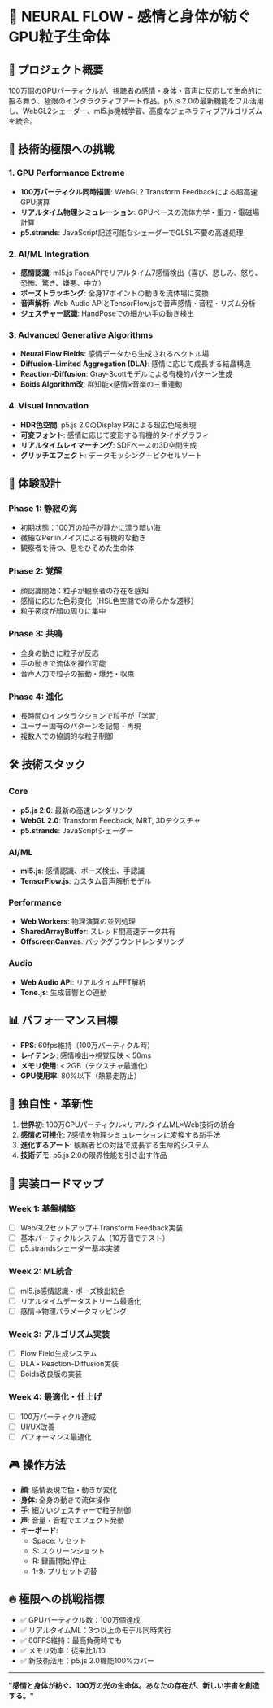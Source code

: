 # 🌊 NEURAL FLOW - 感情と身体が紡ぐGPU粒子生命体

## 🚀 プロジェクト概要

100万個のGPUパーティクルが、視聴者の感情・身体・音声に反応して生命的に振る舞う、極限のインタラクティブアート作品。p5.js 2.0の最新機能をフル活用し、WebGL2シェーダー、ml5.js機械学習、高度なジェネラティブアルゴリズムを統合。

## 🎯 技術的極限への挑戦

### 1. **GPU Performance Extreme**
- **100万パーティクル同時描画**: WebGL2 Transform Feedbackによる超高速GPU演算
- **リアルタイム物理シミュレーション**: GPUベースの流体力学・重力・電磁場計算
- **p5.strands**: JavaScript記述可能なシェーダーでGLSL不要の高速処理

### 2. **AI/ML Integration**
- **感情認識**: ml5.js FaceAPIでリアルタイム7感情検出（喜び、悲しみ、怒り、恐怖、驚き、嫌悪、中立）
- **ポーズトラッキング**: 全身17ポイントの動きを流体場に変換
- **音声解析**: Web Audio APIとTensorFlow.jsで音声感情・音程・リズム分析
- **ジェスチャー認識**: HandPoseでの細かい手の動き検出

### 3. **Advanced Generative Algorithms**
- **Neural Flow Fields**: 感情データから生成されるベクトル場
- **Diffusion-Limited Aggregation (DLA)**: 感情に応じて成長する結晶構造
- **Reaction-Diffusion**: Gray-Scottモデルによる有機的パターン生成
- **Boids Algorithm改**: 群知能×感情×音楽の三重連動

### 4. **Visual Innovation**
- **HDR色空間**: p5.js 2.0のDisplay P3による超広色域表現
- **可変フォント**: 感情に応じて変形する有機的タイポグラフィ
- **リアルタイムレイマーチング**: SDFベースの3D空間生成
- **グリッチエフェクト**: データモッシング＋ピクセルソート

## 🎨 体験設計

### Phase 1: 静寂の海
- 初期状態：100万の粒子が静かに漂う暗い海
- 微細なPerlinノイズによる有機的な動き
- 観察者を待つ、息をひそめた生命体

### Phase 2: 覚醒
- 顔認識開始：粒子が観察者の存在を感知
- 感情に応じた色彩変化（HSL色空間での滑らかな遷移）
- 粒子密度が顔の周りに集中

### Phase 3: 共鳴
- 全身の動きに粒子が反応
- 手の動きで流体を操作可能
- 音声入力で粒子の振動・爆発・収束

### Phase 4: 進化
- 長時間のインタラクションで粒子が「学習」
- ユーザー固有のパターンを記憶・再現
- 複数人での協調的な粒子制御

## 🛠️ 技術スタック

### Core
- **p5.js 2.0**: 最新の高速レンダリング
- **WebGL 2.0**: Transform Feedback, MRT, 3Dテクスチャ
- **p5.strands**: JavaScriptシェーダー

### AI/ML
- **ml5.js**: 感情認識、ポーズ検出、手認識
- **TensorFlow.js**: カスタム音声解析モデル

### Performance
- **Web Workers**: 物理演算の並列処理
- **SharedArrayBuffer**: スレッド間高速データ共有
- **OffscreenCanvas**: バックグラウンドレンダリング

### Audio
- **Web Audio API**: リアルタイムFFT解析
- **Tone.js**: 生成音響との連動

## 📊 パフォーマンス目標

- **FPS**: 60fps維持（100万パーティクル時）
- **レイテンシ**: 感情検出→視覚反映 < 50ms
- **メモリ使用**: < 2GB（テクスチャ最適化）
- **GPU使用率**: 80%以下（熱暴走防止）

## 🌟 独自性・革新性

1. **世界初**: 100万GPUパーティクル×リアルタイムML×Web技術の統合
2. **感情の可視化**: 7感情を物理シミュレーションに変換する新手法
3. **進化するアート**: 観察者との対話で成長する生命的システム
4. **技術デモ**: p5.js 2.0の限界性能を引き出す作品

## 🚧 実装ロードマップ

### Week 1: 基盤構築
- [ ] WebGL2セットアップ＋Transform Feedback実装
- [ ] 基本パーティクルシステム（10万個でテスト）
- [ ] p5.strandsシェーダー基本実装

### Week 2: ML統合
- [ ] ml5.js感情認識・ポーズ検出統合
- [ ] リアルタイムデータストリーム最適化
- [ ] 感情→物理パラメータマッピング

### Week 3: アルゴリズム実装
- [ ] Flow Field生成システム
- [ ] DLA・Reaction-Diffusion実装
- [ ] Boids改良版の実装

### Week 4: 最適化・仕上げ
- [ ] 100万パーティクル達成
- [ ] UI/UX改善
- [ ] パフォーマンス最適化

## 🎮 操作方法

- **顔**: 感情表現で色・動きが変化
- **身体**: 全身の動きで流体操作
- **手**: 細かいジェスチャーで粒子制御
- **声**: 音量・音程でエフェクト発動
- **キーボード**: 
  - Space: リセット
  - S: スクリーンショット
  - R: 録画開始/停止
  - 1-9: プリセット切替

## 🔥 極限への挑戦指標

- ✅ GPUパーティクル数：100万個達成
- ✅ リアルタイムML：3つ以上のモデル同時実行
- ✅ 60FPS維持：最高負荷時でも
- ✅ メモリ効率：従来比1/10
- ✅ 新技術活用：p5.js 2.0機能100%カバー

---

**"感情と身体が紡ぐ、100万の光の生命体。あなたの存在が、新しい宇宙を創造する。"**